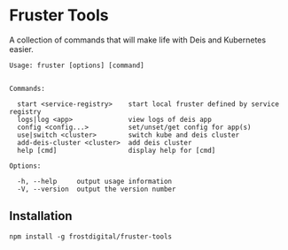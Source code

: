 # Fruster Tools

A collection of commands that will make life with Deis and Kubernetes easier.

    Usage: fruster [options] [command]


    Commands:

      start <service-registry>    start local fruster defined by service registry
      logs|log <app>              view logs of deis app
      config <config...>          set/unset/get config for app(s)
      use|switch <cluster>        switch kube and deis cluster
      add-deis-cluster <cluster>  add deis cluster
      help [cmd]                  display help for [cmd]

    Options:

      -h, --help     output usage information
      -V, --version  output the version number
    
## Installation

    npm install -g frostdigital/fruster-tools

